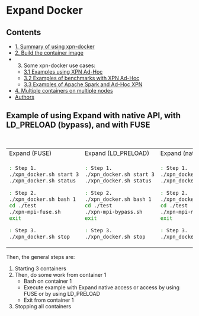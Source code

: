 # Expand Docker


## Contents

 * [1. Summary of using xpn-docker](/doc/summary.md)
 * [2. Build the container image](/doc/image.md)
 * 3. Some xpn-docker use cases:
   * [3.1 Examples using XPN Ad-Hoc](/doc/usecase-xpn.md)
   * [3.2 Examples of benchmarks with XPN Ad-Hoc](/doc/usecase-benchmarks.md)
   * [3.3 Examples of Apache Spark and Ad-Hoc XPN](/doc/usecase-spark.md)
 * [4. Multiple containers on multiple nodes](/doc/swarm.md)
 * [Authors](/doc/authors.md)


## Example of using Expand with native API, with LD_PRELOAD (bypass), and with FUSE

   <br>
   <html>
   <table>
   <tr>
   <td>
   Expand (FUSE)
   </td>
   <td>
   Expand (LD_PRELOAD)
   </td>
   <td>
   Expand (native)
   </td>
   </tr>
   <tr>
   <td>
   </html>
     
   ```bash
 : Step 1. 
 ./xpn_docker.sh start 3
 ./xpn_docker.sh status

 : Step 2. 
 ./xpn_docker.sh bash 1
 cd ./test
 ./xpn-mpi-fuse.sh
 exit

 : Step 3. 
 ./xpn_docker.sh stop
   ```

  <html>
  </td>
  <td>
  </html>

  ```bash
 : Step 1. 
 ./xpn_docker.sh start 3
 ./xpn_docker.sh status

 : Step 2. 
 ./xpn_docker.sh bash 1
 cd ./test
 ./xpn-mpi-bypass.sh
 exit

 : Step 3. 
 ./xpn_docker.sh stop
  ```

  <html>
  </td>
  <td>
  </html>

  ```bash
 : Step 1. 
 ./xpn_docker.sh start 3
 ./xpn_docker.sh status

 : Step 2. 
 ./xpn_docker.sh bash 1
 cd ./test
 ./xpn-mpi-native.sh
 exit

 : Step 3. 
 ./xpn_docker.sh stop
  ```

  <html>
  </td>
  </tr>
  </table>
  </html>


  Then, the general steps are:
   1. Starting 3 containers
   2. Then, do some work from container 1
      * Bash on container 1
      * Execute example with Expand native access or access by using FUSE or by using LD_PRELOAD
      * Exit from container 1
   4. Stopping all containers


